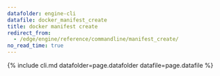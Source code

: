 ```yaml
---
datafolder: engine-cli
datafile: docker_manifest_create
title: docker manifest create
redirect_from:
  - /edge/engine/reference/commandline/manifest_create/
no_read_time: true
---
```

<!--
Sorry, but the contents of this page are automatically generated from
Docker's source code. If you want to suggest a change to the text that appears
here, you'll need to find the string by searching this repo:

https://github.com/docker/cli
-->

{% include cli.md datafolder=page.datafolder datafile=page.datafile %}

